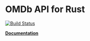 # OMDb API for Rust
[![Build Status](https://travis-ci.org/aldrio/omdb-rs.svg?branch=master)](https://travis-ci.org/aldrio/omdb-rs)

**[Documentation](https://aldrio.github.io/omdb-rs/omdb/)**